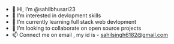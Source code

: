 - 👋 Hi, I’m @sahilbhusari23
- 👀 I’m interested in devlopment skills
- 🌱 I’m currently learning full stack web devlopment
- 💞️ I’m looking to collaborate on open source projects
- 📫 Connect me on email , my id is - sahilsingh6182@gmail.com
